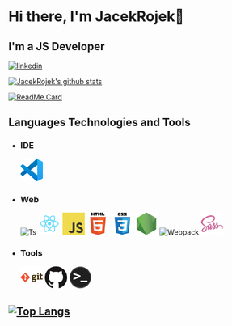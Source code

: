 # Hi there, I'm JacekRojek👋

## I'm a JS Developer

<!-- [![Website](https://img.shields.io/website?label=m-portfolio&style=for-the-badge&url=https://jacekrojek.github.io/JacekRojek-Portfolio/)](https://jacekrojek.github.io/JacekRojek-Portfolio/) -->
<!-- TODO: -->
<!-- - workshops -->
<!-- - datascience tools -->
<!-- - talks -->
<!-- - kaggle link -->

[![linkedin](https://brand.linkedin.com/content/dam/me/business/en-us/amp/brand-site/v2/bg/LI-Bug.svg.original.svg "LinkedIn")](https://www.linkedin.com/in/jacek-rojek-b7a396105/)

[![JacekRojek's github stats](https://github-readme-stats.vercel.app/api?username=JacekRojek&theme=great-gatsby&show_icons=true)](https://github.com/JacekRojek)

[![ReadMe Card](https://github-readme-stats.vercel.app/api/pin/?username=JacekRojek&repo=JS_ML&theme=great-gatsby&show_icons=true)](https://github.com/JacekRojek/JS_ML)

## Languages Technologies and Tools

- ### IDE

    <img alt="Visual Studio Code" width="44px" src="https://raw.githubusercontent.com/github/explore/80688e429a7d4ef2fca1e82350fe8e3517d3494d/topics/visual-studio-code/visual-studio-code.png" />

- ### Web

    <img alt="Ts" width="44px" src="https://upload.wikimedia.org/wikipedia/commons/thumb/4/4c/Typescript_logo_2020.svg/1024px-Typescript_logo_2020.svg.png" />
    <img alt="React" width="44px" src="https://raw.githubusercontent.com/github/explore/80688e429a7d4ef2fca1e82350fe8e3517d3494d/topics/react/react.png" />
    <img alt="JavaScript" width="44px" src="https://raw.githubusercontent.com/github/explore/80688e429a7d4ef2fca1e82350fe8e3517d3494d/topics/javascript/javascript.png" />
    <img alt="HTML5" width="44px" src="https://raw.githubusercontent.com/github/explore/80688e429a7d4ef2fca1e82350fe8e3517d3494d/topics/html/html.png" />
    <img alt="CSS3" width="44px" src="https://raw.githubusercontent.com/github/explore/80688e429a7d4ef2fca1e82350fe8e3517d3494d/topics/css/css.png" />
    <img alt="Node.js" width="44px" src="https://raw.githubusercontent.com/github/explore/80688e429a7d4ef2fca1e82350fe8e3517d3494d/topics/nodejs/nodejs.png" />
    <img alt="Webpack" width="44px" src="https://camo.githubusercontent.com/d18f4a7a64244f703efcb322bf298dcb4ca38856/68747470733a2f2f7765627061636b2e6a732e6f72672f6173736574732f69636f6e2d7371756172652d6269672e737667" />
    <img alt="Sass" width="44px" src="https://raw.githubusercontent.com/github/explore/80688e429a7d4ef2fca1e82350fe8e3517d3494d/topics/sass/sass.png" />

- ### Tools

    <img alt="Git" width="44px" src="https://raw.githubusercontent.com/github/explore/80688e429a7d4ef2fca1e82350fe8e3517d3494d/topics/git/git.png" />
    <img alt="GitHub" width="44px" src="https://raw.githubusercontent.com/github/explore/78df643247d429f6cc873026c0622819ad797942/topics/github/github.png" />
    <img alt="Terminal" width="44px" src="https://raw.githubusercontent.com/github/explore/80688e429a7d4ef2fca1e82350fe8e3517d3494d/topics/terminal/terminal.png" />

[![Top Langs](https://github-readme-stats.vercel.app/api/top-langs/?username=JacekRojek&theme=great-gatsby&show_icons=true)](https://github.com/JacekRojek)
---
